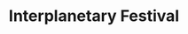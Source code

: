 ---
dateStart: 2019-06-14
dateEnd: 2019-06-19
title: "Interplanetary Festival"
venue: "Santa Fe Institute"
organizer: Caitlin McShea
credit:
city: Santa Fe
state: NM
country: USA
pdfLink: 20190614-interplanetary-festival.pdf
venueImages:
---